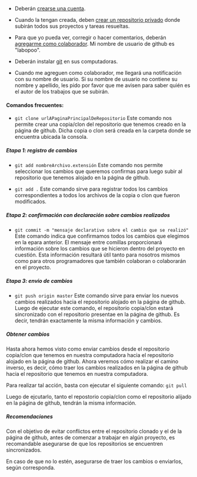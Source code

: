 * Deberán [crearse una cuenta](https://help.github.com/es/github/getting-started-with-github/signing-up-for-a-new-github-account).

* Cuando la tengan creada, deben [crear un repositorio privado](https://help.github.com/es/github/getting-started-with-github/create-a-repo) donde subirán todos sus proyectos y tareas resueltas.

* Para que yo pueda ver, corregir o hacer comentarios, deberán [agregarme como colaborador](https://help.github.com/es/github/setting-up-and-managing-your-github-user-account/inviting-collaborators-to-a-personal-repository). Mi nombre de usuario 
de github es "labopoo".

* Deberán instalar [git](https://git-scm.com/book/es/v2/Inicio---Sobre-el-Control-de-Versiones-Instalaci%C3%B3n-de-Git) en sus computadoras.

* Cuando me agreguen como colaborador, me llegará una notificación con su nombre de usuario. Si su nombre de usuario no contiene su nombre y apellido, les pido por favor que me avisen para saber quién es el autor de los trabajos que se subirán.


#### Comandos  frecuentes:

* ``` git clone urlAPaginaPrincipalDeRepositorio ```
Este comando nos permite crear una copia/clon del repositorio que tenemos creado en la página de github. Dicha copia 
o clon será creada en la carpeta donde se encuentra ubicada la consola.

##### Etapa 1: registro de cambios
* ``` git add nombreArchivo.extensión ```
Este comando nos permite seleccionar los cambios que queremos confirmas para luego subir al repositorio que tenemos
alojado en la página de github. 

* ``` git add . ```
Este comando sirve para registrar todos los cambios correspondientes a todos los archivos de la copia o clon que fueron modificados.

##### Etapa 2: confirmación con declaración sobre cambios realizados
* ``` git commit -m "mensaje declarativo sobre el cambio que se realizó" ```
Este comando indica que confirmamos todos los cambios que elegimos en la epara anterior.
El mensaje entre comillas proporcionará información sobre los cambios que se hicieron 
dentro del proyecto en cuestión. Esta información resultará útil tanto para nosotros mismos 
como para otros programadores que también colaboran o colaborarán en el proyecto.

##### Etapa 3: envio de cambios
* ``` git push origin master ```
Este comando sirve para enviar los nuevos cambios realizados hacia el repositorio alojado
en la página de github. Luego de ejecutar este comando, el repositorio copia/clon estará
sincronizado con el repositorio presentae en la página de github. Es decir, tendrán exactamente
la misma información y cambios.

##### Obtener cambios 

Hasta ahora hemos visto como enviar cambios desde el repositorio copia/clon que tenemos en nuestra 
computadora hacia el repositorio alojado en la página de github. Ahora veremos cómo realizar el 
camino inverso, es decir, cómo traer los cambios realizados en la página de github hacia el 
repositorio que tenemos en nuestra computadora.

Para realizar tal acción, basta con ejecutar el siguiente comando:
 ``` git pull ```

Luego de ejcutarlo, tanto el repostorio copia/clon como el repositorio alijado en la página de 
github, tendrán la misma información.

##### Recomendaciones
Con el objetivo de evitar conflictos entre el repositorio clonado y el de la página de github,
antes de comenzar a trabajar en algún proyecto, es recomandable asegurarse de que los repositorios
se encuentren sincronizados. 

En caso de que no lo estén, asegurarse de traer los cambios o enviarlos, según corresponda.
